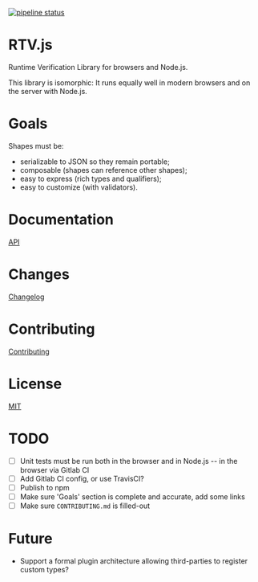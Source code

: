 [![pipeline status](https://gitlab.com/stefcameron/rtvjs/badges/master/pipeline.svg)](https://gitlab.com/stefcameron/rtvjs/commits/master)

# RTV.js

Runtime Verification Library for browsers and Node.js.

This library is isomorphic: It runs equally well in modern browsers and on the server with Node.js.

# Goals

Shapes must be:

*   serializable to JSON so they remain portable;
*   composable (shapes can reference other shapes);
*   easy to express (rich types and qualifiers);
*   easy to customize (with validators).

# Documentation

[API](API.md)

# Changes

[Changelog](CHANGELOG.md)

# Contributing

[Contributing](CONTRIBUTING.md)

# License

[MIT](LICENSE)

# TODO

- [ ] Unit tests must be run both in the browser and in Node.js -- in the browser via Gitlab CI
- [ ] Add Gitlab CI config, or use TravisCI?
- [ ] Publish to npm
- [ ] Make sure 'Goals' section is complete and accurate, add some links
- [ ] Make sure `CONTRIBUTING.md` is filled-out

# Future

*   Support a formal plugin architecture allowing third-parties to register custom types?
